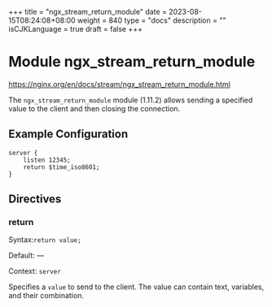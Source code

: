 +++
title = "ngx_stream_return_module"
date = 2023-08-15T08:24:08+08:00
weight = 840
type = "docs"
description = ""
isCJKLanguage = true
draft = false
+++

# Module ngx_stream_return_module

https://nginx.org/en/docs/stream/ngx_stream_return_module.html



The `ngx_stream_return_module` module (1.11.2) allows sending a specified value to the client and then closing the connection.



## Example Configuration



```
server {
    listen 12345;
    return $time_iso8601;
}
```





## Directives



### return

  Syntax:`return value;`

  Default: —

  Context: `server`


Specifies a `value` to send to the client. The value can contain text, variables, and their combination.